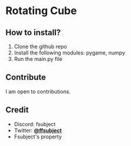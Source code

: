 # Rotating Cube
## How to install?
1. Clone the github repo
2. Install the following modules: pygame, numpy
3. Run the main.py file

## Contribute
I am open to contributions.

## Credit
* Discord: fsubject
* Twitter: <a href="https://twitter.com/Fsubj_ect">**@ffsubject**</a>
* Fsubject's property

